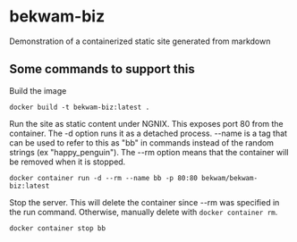 # bekwam-biz
Demonstration of a containerized static site generated from markdown

## Some commands to support this

Build the image

    docker build -t bekwam-biz:latest .
    
Run the site as static content under NGNIX.  This exposes port 80 from the container.  The -d option runs it as a detached process.  --name is a tag that can be used to refer to this as "bb" in commands instead of the random strings (ex "happy_penguin").  The --rm option means that the container will be removed when it is stopped.

    docker container run -d --rm --name bb -p 80:80 bekwam/bekwam-biz:latest
    
Stop the server.  This will delete the container since --rm was specified in the run command.  Otherwise, manually delete with `docker container rm`.

    docker container stop bb
